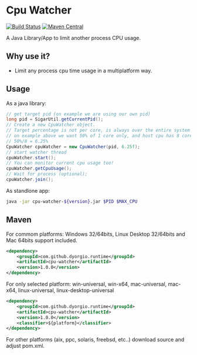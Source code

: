 Cpu Watcher
===============
[![Build Status](https://travis-ci.org/dyorgio/cpu-watcher.svg?branch=master)](https://travis-ci.org/dyorgio/cpu-watcher) [![Maven Central](https://maven-badges.herokuapp.com/maven-central/com.github.dyorgio.runtime/cpu-watcher/badge.svg)](https://maven-badges.herokuapp.com/maven-central/com.github.dyorgio.runtime/cpu-watcher)

A Java Library/App to limit another process CPU usage.

Why use it?
-----
* Limit any process cpu time usage in a multiplatform way.

Usage
-----
As a java library:

```java
// get target pid (on example we are using our own pid)
long pid = SigarUtil.getCurrentPid();
// Create a new CpuWatcher object. 
// Target percentage is not per core, is always over the entire system load, 
// on example above we want 50% of 1 core only, and host cpu has 8 cores (4 phisical, 4 HT).
// 50%/8 = 6.25%
CpuWatcher cpuWatcher = new CpuWatcher(pid, 6.25f);
// start watcher thread
cpuWatcher.start();
// You can monitor current cpu usage too!
cpuWatcher.getCpuUsage();
// Wait for process (optional);
cpuWatcher.join();
```

As standlone app:

```bash
java -jar cpu-watcher-${version}.jar $PID $MAX_CPU
```

Maven
-----
For commom platforms: Windows 32/64bits, Linux Desktop 32/64bits and Mac 64bits support included.
```xml
<dependency>
    <groupId>com.github.dyorgio.runtime</groupId>
    <artifactId>cpu-watcher</artifactId>
    <version>1.0.0</version>
</dependency>
```

For only selected platform: win-universal, win-x64, mac-universal, mac-x64, linux-universal, linux-desktop-universal
```xml
<dependency>
    <groupId>com.github.dyorgio.runtime</groupId>
    <artifactId>cpu-watcher</artifactId>
    <version>1.0.0</version>
    <classifier>${platform}</classifier>
</dependency>
```

For other platforms (aix, ppc, solaris, freebsd, etc..) download source and adjust pom.xml.